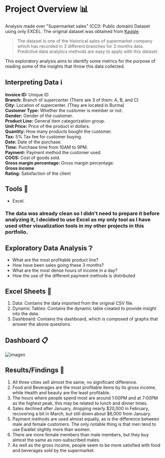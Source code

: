 # Project Overview 📊 
Analysis made over "Supermarket sales" (CC0: Public domain) Dataset using only EXCEL. The original dataset was obtained from [Kaggle](https://www.kaggle.com/datasets/lovishbansal123/sales-of-a-supermarket/data)
> The dataset is one of the historical sales of supermarket company which has recorded in 3 different branches for 3 months data. Predictive data analytics methods are easy to apply with this dataset.

This exploratory analysis aims to identify some metrics for the purpose of reading some of the insights that throw this data collected.

## Interpreting Data ℹ️
**Invoice ID:** Unique ID  
**Branch:** Branch of supercenter (There are 3 of them: A, B, and C)  
**City:** Location of supercenter. (They are located in Burma)  
**Customer Type:** Whether the customer is member or not.  
**Gender:** Gender of the customer.  
**Product Line:** General item categorization group.  
**Unit Price:** Price of the product in dollars.  
**Quantity:** How many products bought the customer.  
**Tax:** 5% Tax fee for customer buying.  
**Date:** Date of the purchase.  
**Time:** Purchase time from 10AM to 9PM.  
**Payment:** Payment method the customer used.  
**COGS:** Cost of goods sold.  
**Gross margin percentage:** Gross margin percentage.  
**Gross income**  
**Rating:** Satisfaction of the client  

## Tools 🧰
* Excel.

### The data was already clean so I didn't need to prepare it before analyzing it, I decided to use Excel as my only tool as I have used other visualization tools in my other projects in this portfolio.

## Exploratory Data Analysis ❔
* What are the most profitable product line?
* How have been sales going these 3 months?
* What are the most dense hours of income in a day?
* How the use of the different payment methods is distributed

## Excel Sheets 📄
1. Data: Contains the data imported from the original CSV file.  
2. Dynamic Tables: Contains the dynamic table created to provide insight into the data.
3. Dashboard: Contains the dashboard, which is composed of graphs that answer the above questions.

## Dashboard 📋
![imagen](https://github.com/ZunigaGarcia/Supermarket-Sales-Analysis/assets/168041126/72613c89-4aab-47d2-84ad-c5c28d9fecba)

## Results/Findings 🔎
1. All three cities sell almost the same, no significant difference.
2. Food and Beverages are the most profitable items by its gross income, while Health and beauty are the least profitable.
3. The hours where people spend most are around 1:00PM and at 7:00PM as the highest peak, this may be related to lunch and dinner times.
4. Sales declined after January, dropping nearly $20,000 in February, recovering a bit in March, but still down about $6,000 from January.
5. Payment methods are used almost equally, as is the difference between male and female customers. The only notable thing is that men tend to use Ewallet slightly more than women.
6. There are more female members than male members, but they buy almost the same as non-subscribed males.
7. As well as the gross income, people seem to be more satisfied with food and beverages sold by the supermarket.
